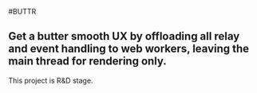 #BUTTR
## Get a butter smooth UX by offloading all relay and event handling to web workers, leaving the main thread for rendering only.

This project is R&D stage.
